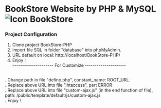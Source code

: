 # BookStore Website by PHP & MySQL ![Icon BookStore](./public/template/default/images/favicon.ico)
### Project Configuration 
1. Clone project BookStore-PHP
2. Import file SQL in folder "database" into phpMyAdmin.
3. URL default on local: http://localhost/BookStore-PHP/ 
4. Enjoy !
<br /> --------------------- For Customize ---------------------
<br />
. Change path in file "define.php", constant_name: ROOT_URL.
<br />
. Replace above URL into file ".htaccess", part ERROR
<br />
. Replace above URL into file "custom-ajax.js" (in the end function of file), path: /public/template/default/js/custom-ajax.js 
<br />
. Enjoy !






